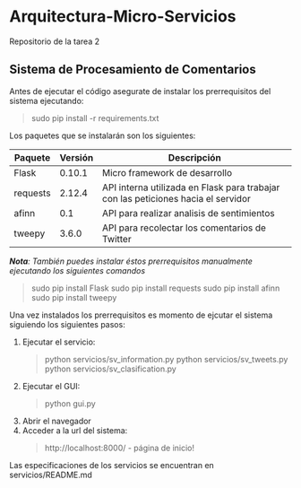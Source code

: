 # Arquitectura-Micro-Servicios
Repositorio de la tarea 2

## Sistema de Procesamiento de Comentarios

Antes de ejecutar el código asegurate de instalar los prerrequisitos del sistema ejecutando:
> sudo pip install -r requirements.txt

Los paquetes que se instalarán son los siguientes:

| Paquete  | Versión                             | Descripción |
| -------- | ----------------------------------- | ----------- |
| Flask    | 0.10.1                              | Micro framework de desarrollo |
| requests | 2.12.4                              | API interna utilizada en Flask para trabajar con las peticiones hacia el servidor |
| afinn    | 0.1                                 | API para realizar analisis de sentimientos |
| tweepy   | 3.6.0                               | API para recolectar los comentarios de Twitter |

*__Nota__: También puedes instalar éstos prerrequisitos manualmente ejecutando los siguientes comandos*
> sudo pip install Flask
> sudo pip install requests
> sudo pip install afinn
> sudo pip install tweepy

Una vez instalados los prerrequisitos es momento de ejcutar el sistema siguiendo los siguientes pasos:
1. Ejecutar el servicio:
   > python servicios/sv_information.py
   > python servicios/sv_tweets.py
   > python servicios/sv_clasification.py
1. Ejecutar el GUI:
   > python gui.py
1. Abrir el navegador
1. Acceder a la url del sistema:
   > http://localhost:8000/ - página de inicio!

Las especificaciones de los servicios se encuentran en servicios/README.md
